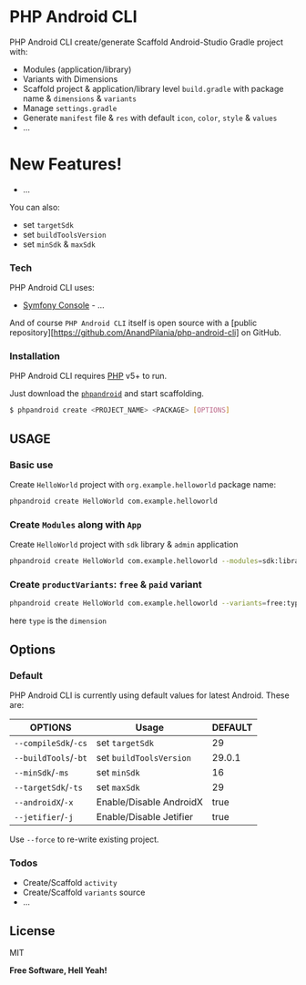 # PHP Android CLI

PHP Android CLI create/generate Scaffold Android-Studio Gradle project with:

  - Modules (application/library)
  - Variants with Dimensions
  - Scaffold project & application/library level `build.gradle` with package name & `dimensions` & `variants`
  - Manage `settings.gradle`
  - Generate `manifest` file & `res` with default `icon`, `color`, `style` & `values`
  - ...

# New Features!

  - ...


You can also:
  - set `targetSdk`
  - set `buildToolsVersion`
  - set `minSdk` & `maxSdk`

### Tech

PHP Android CLI uses:

* [Symfony Console](https://symfony.com/console) - ...

And of course `PHP Android CLI` itself is open source with a [public repository][https://github.com/AnandPilania/php-android-cli] on GitHub.

### Installation

PHP Android CLI requires [PHP](https://php.net/) v5+ to run.

Just download the [`phpandroid`](https://github.com/AnandPilania/php-android-cli/releases/latest) and start scaffolding.

```sh
$ phpandroid create <PROJECT_NAME> <PACKAGE> [OPTIONS]
```

## USAGE
### Basic use

Create `HelloWorld` project with `org.example.helloworld` package name:
```sh
phpandroid create HelloWorld com.example.helloworld
```

### Create `Modules` along with `App`
Create `HelloWorld` project with `sdk` library & `admin` application
```sh
phpandroid create HelloWorld com.example.helloworld --modules=sdk:library,admin
```

### Create `productVariants`: `free` & `paid` variant
```sh
phpandroid create HelloWorld com.example.helloworld --variants=free:type,paid:type
```

here `type` is the `dimension`

## Options
### Default
PHP Android CLI is currently using default values for latest Android. These are:

| OPTIONS | Usage | DEFAULT |
| ------ | ------ | ------ |
| `--compileSdk`/`-cs` | set `targetSdk` | 29 |
| `--buildTools`/`-bt` | set `buildToolsVersion` | 29.0.1 |
| `--minSdk`/`-ms` | set `minSdk` | 16 |
| `--targetSdk`/`-ts` | set `maxSdk` | 29 |
| `--androidX`/`-x` | Enable/Disable AndroidX | true |
| `--jetifier`/`-j` | Enable/Disable Jetifier | true |

Use `--force` to re-write existing project.

### Todos

 - Create/Scaffold `activity`
 - Create/Scaffold `variants` source
 - ...

License
----

MIT


**Free Software, Hell Yeah!**
